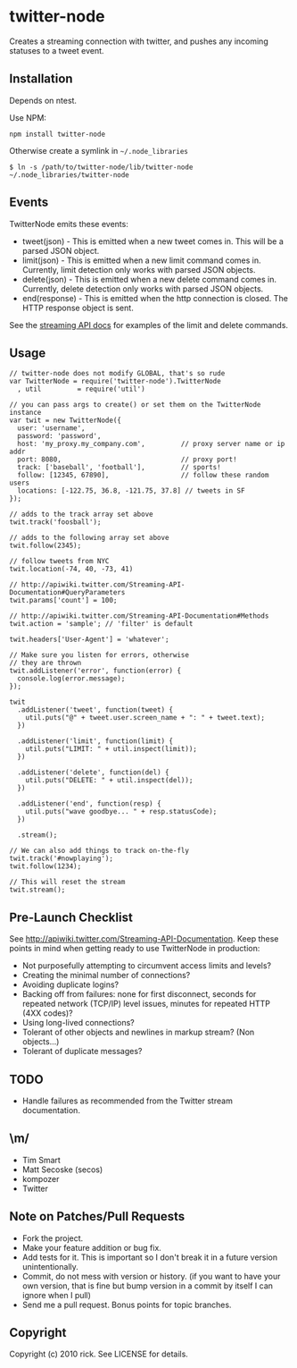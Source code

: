 # twitter-node

Creates a streaming connection with twitter, and pushes any incoming statuses to a tweet event.

## Installation

Depends on ntest.

Use NPM:

    npm install twitter-node

Otherwise create a symlink in `~/.node_libraries`

    $ ln -s /path/to/twitter-node/lib/twitter-node ~/.node_libraries/twitter-node

## Events

TwitterNode emits these events:

* tweet(json) - This is emitted when a new tweet comes in.  This will be a parsed JSON object.
* limit(json) - This is emitted when a new limit command comes in.  Currently, limit detection only works with parsed JSON objects.
* delete(json) - This is emitted when a new delete command comes in.  Currently, delete detection only works with parsed JSON objects.
* end(response) - This is emitted when the http connection is closed.  The HTTP response object is sent.

See the [streaming API docs][api-docs] for examples of the limit and delete commands.

[api-docs]: http://apiwiki.twitter.com/Streaming-API-Documentation

## Usage

    // twitter-node does not modify GLOBAL, that's so rude
    var TwitterNode = require('twitter-node').TwitterNode
      , util         = require('util')

    // you can pass args to create() or set them on the TwitterNode instance
    var twit = new TwitterNode({
      user: 'username', 
      password: 'password',
      host: 'my_proxy.my_company.com',         // proxy server name or ip addr
      port: 8080,							   // proxy port!
      track: ['baseball', 'football'],         // sports!
      follow: [12345, 67890],                  // follow these random users
      locations: [-122.75, 36.8, -121.75, 37.8] // tweets in SF
    });

    // adds to the track array set above
    twit.track('foosball');

    // adds to the following array set above
    twit.follow(2345);

    // follow tweets from NYC
    twit.location(-74, 40, -73, 41)

    // http://apiwiki.twitter.com/Streaming-API-Documentation#QueryParameters
    twit.params['count'] = 100;

    // http://apiwiki.twitter.com/Streaming-API-Documentation#Methods
    twit.action = 'sample'; // 'filter' is default

    twit.headers['User-Agent'] = 'whatever';

    // Make sure you listen for errors, otherwise
    // they are thrown
    twit.addListener('error', function(error) {
      console.log(error.message);
    });

    twit
      .addListener('tweet', function(tweet) {
        util.puts("@" + tweet.user.screen_name + ": " + tweet.text);
      })

      .addListener('limit', function(limit) {
        util.puts("LIMIT: " + util.inspect(limit));
      })

      .addListener('delete', function(del) {
        util.puts("DELETE: " + util.inspect(del));
      })

      .addListener('end', function(resp) {
        util.puts("wave goodbye... " + resp.statusCode);
      })

      .stream();
      
    // We can also add things to track on-the-fly
    twit.track('#nowplaying');
    twit.follow(1234);
    
    // This will reset the stream
    twit.stream();

## Pre-Launch Checklist

See http://apiwiki.twitter.com/Streaming-API-Documentation.  Keep these points in mind when getting ready to use TwitterNode in production:

* Not purposefully attempting to circumvent access limits and levels?
* Creating the minimal number of connections?
* Avoiding duplicate logins?
* Backing off from failures: none for first disconnect, seconds for repeated network (TCP/IP) level issues, minutes for repeated HTTP (4XX codes)?
* Using long-lived connections?
* Tolerant of other objects and newlines in markup stream? (Non <status> objects...)
* Tolerant of duplicate messages?

## TODO

* Handle failures as recommended from the Twitter stream documentation.

## \m/

* Tim Smart
* Matt Secoske (secos)
* kompozer
* Twitter

## Note on Patches/Pull Requests
 
* Fork the project.
* Make your feature addition or bug fix.
* Add tests for it. This is important so I don't break it in a
  future version unintentionally.
* Commit, do not mess with version or history.
  (if you want to have your own version, that is fine but bump version in a commit by itself I can ignore when I pull)
* Send me a pull request. Bonus points for topic branches.

## Copyright

Copyright (c) 2010 rick. See LICENSE for details.
